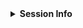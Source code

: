 <!-- If this issue relates to usage of the package, whether a question, bug or similar, along with your query, please paste your devtools::session_info() or sessionInfo() into the code block below. If not, delete all this and proceed :) 

In addition, if this concerns a Solr installation you manage or have admin access to, please include the Solr version.
-->

<details> <summary><strong>Session Info</strong></summary>

```r

```
</details>
